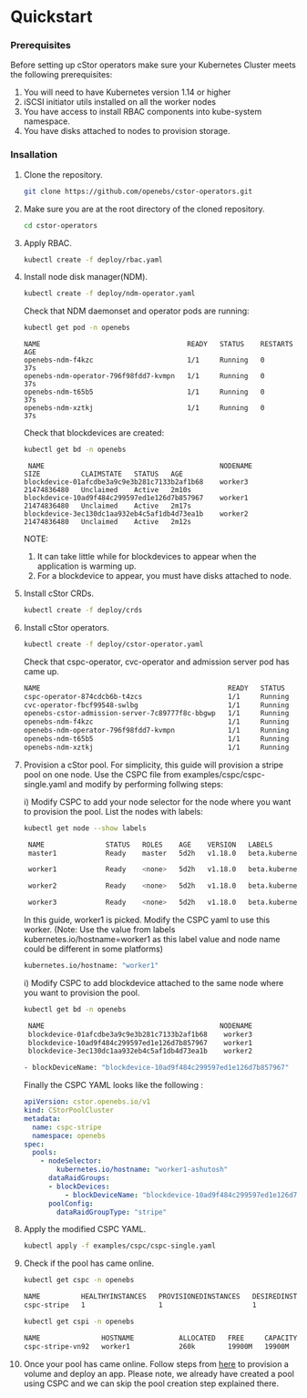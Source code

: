 # Quickstart

### Prerequisites

Before setting up cStor operators make sure your Kubernetes Cluster
meets the following prerequisites:

1. You will need to have Kubernetes version 1.14 or higher
2. iSCSI initiator utils installed on all the worker nodes
3. You have access to install RBAC components into kube-system namespace.
4. You have disks attached to nodes to provision storage.

### Insallation

1.  Clone the repository.
    ```bash
    git clone https://github.com/openebs/cstor-operators.git
    ```
    
2.  Make sure you are at the root directory of the cloned repository.
    ```bash
    cd cstor-operators
    ```

3.  Apply RBAC.
    ```bash
    kubectl create -f deploy/rbac.yaml
    ```
4.  Install node disk manager(NDM).
    ```bash
    kubectl create -f deploy/ndm-operator.yaml
    ```
    Check that NDM daemonset and operator pods are running:
    ```bash
    kubectl get pod -n openebs
    ```
    ```
    NAME                                    READY   STATUS    RESTARTS   AGE
    openebs-ndm-f4kzc                       1/1     Running   0          37s
    openebs-ndm-operator-796f98fdd7-kvmpn   1/1     Running   0          37s
    openebs-ndm-t65b5                       1/1     Running   0          37s
    openebs-ndm-xztkj                       1/1     Running   0          37s

    ```
    Check that blockdevices are created:
    ```bash
    kubectl get bd -n openebs
    ```
    ```
     NAME                                           NODENAME           SIZE          CLAIMSTATE   STATUS   AGE
    blockdevice-01afcdbe3a9c9e3b281c7133b2af1b68    worker3            21474836480   Unclaimed    Active   2m10s
    blockdevice-10ad9f484c299597ed1e126d7b857967    worker1            21474836480   Unclaimed    Active   2m17s
    blockdevice-3ec130dc1aa932eb4c5af1db4d73ea1b    worker2            21474836480   Unclaimed    Active   2m12s

    ```
    NOTE: 
    1. It can take little while for blockdevices to appear when the application is warming up.
    2. For a blockdevice to appear, you must have disks attached to node.

5.  Install cStor CRDs.
    ```bash
    kubectl create -f deploy/crds
    ```

6.  Install cStor operators.
    ```bash
    kubectl create -f deploy/cstor-operator.yaml
    ```
    Check that cspc-operator, cvc-operator and admission server pod has came up.
   
    ```bash
    NAME                                              READY   STATUS    RESTARTS   AGE
    cspc-operator-874cdcb6b-t4zcs                     1/1     Running   0          25s
    cvc-operator-fbcf99548-swlbg                      1/1     Running   0          25s
    openebs-cstor-admission-server-7c89777f8c-bbgwp   1/1     Running   0          25s
    openebs-ndm-f4kzc                                 1/1     Running   0          6m5s
    openebs-ndm-operator-796f98fdd7-kvmpn             1/1     Running   1          6m5s
    openebs-ndm-t65b5                                 1/1     Running   0          6m5s
    openebs-ndm-xztkj                                 1/1     Running   0          6m5s
    ```

8.  Provision a cStor pool. For simplicity, this guide will provision a 
    stripe pool on one node.
    Use the CSPC file from examples/cspc/cspc-single.yaml and modify by performing 
    follwing steps:
    
    i) Modify CSPC to add your node selector for the node where you want to provision the pool.
       List the nodes with labels:

       ```bash
       kubectl get node --show labels

       ```
       ```bash
        NAME               STATUS   ROLES    AGE    VERSION   LABELS
        master1            Ready    master   5d2h   v1.18.0   beta.kubernetes.io/arch=amd64,beta.kubernetes.io/os=linux,kubernetes.io/arch=amd64,kubernetes.io/hostname=master1,kubernetes.io/os=linux,node-role.kubernetes.io/master=

        worker1            Ready    <none>   5d2h   v1.18.0   beta.kubernetes.io/arch=amd64,beta.kubernetes.io/os=linux,kubernetes.io/arch=amd64,kubernetes.io/hostname=worker1,kubernetes.io/os=linux

        worker2            Ready    <none>   5d2h   v1.18.0   beta.kubernetes.io/arch=amd64,beta.kubernetes.io/os=linux,kubernetes.io/arch=amd64,kubernetes.io/hostname=worker2,kubernetes.io/os=linux

        worker3            Ready    <none>   5d2h   v1.18.0   beta.kubernetes.io/arch=amd64,beta.kubernetes.io/os=linux,kubernetes.io/arch=amd64,kubernetes.io/hostname=worker3,kubernetes.io/os=linux

       ```
       In this guide, worker1 is picked. Modify the CSPC yaml to use this worker.
       (Note: Use the value from labels kubernetes.io/hostname=worker1 as this label value and node name could be different in some platforms)

       ```bash
       kubernetes.io/hostname: "worker1"
       ```

    i) Modify CSPC to add blockdevice attached to the same node where you want to provision the pool.
       ```bash
       kubectl get bd -n openebs
       ```
       ```bash
        NAME                                           NODENAME           SIZE          CLAIMSTATE   STATUS   AGE
        blockdevice-01afcdbe3a9c9e3b281c7133b2af1b68    worker3            21474836480   Unclaimed    Active   2m10s
        blockdevice-10ad9f484c299597ed1e126d7b857967    worker1            21474836480   Unclaimed    Active   2m17s
        blockdevice-3ec130dc1aa932eb4c5af1db4d73ea1b    worker2            21474836480   Unclaimed    Active   2m12s
       ```
       ```bash
       - blockDeviceName: "blockdevice-10ad9f484c299597ed1e126d7b857967"
       ```
       Finally the CSPC YAML looks like the following :
       ```yml
       apiVersion: cstor.openebs.io/v1
       kind: CStorPoolCluster
       metadata:
         name: cspc-stripe
         namespace: openebs
       spec:
         pools:
           - nodeSelector:
               kubernetes.io/hostname: "worker1-ashutosh"
             dataRaidGroups:
             - blockDevices:
                 - blockDeviceName: "blockdevice-10ad9f484c299597ed1e126d7b857967" 
             poolConfig:
               dataRaidGroupType: "stripe"
       ```
9.  Apply the modified CSPC YAML.

    ```bash
    kubectl apply -f examples/cspc/cspc-single.yaml
    ```
10. Check if the pool has came online.
    
    ```bash
    kubectl get cspc -n openebs
    ```
   
    ```bash
    NAME          HEALTHYINSTANCES   PROVISIONEDINSTANCES   DESIREDINSTANCES   AGE
    cspc-stripe   1                  1                      1                  2m2s

    ```

    ```bash
    kubectl get cspi -n openebs
    ```

    ```bash
    NAME               HOSTNAME           ALLOCATED   FREE     CAPACITY   STATUS   AGE
    cspc-stripe-vn92   worker1            260k        19900M   19900M     ONLINE   2m17s
    ```
11. Once your pool has came online. Follow steps from 
    [here](https://github.com/openebs/cstor-csi#provision-a-cstor-volume-using-openebs-cstor-csi-driver) to provision a volume and deploy an app.
    Please note, we already have created a pool using CSPC and we can skip the pool creation step explained there.
     



